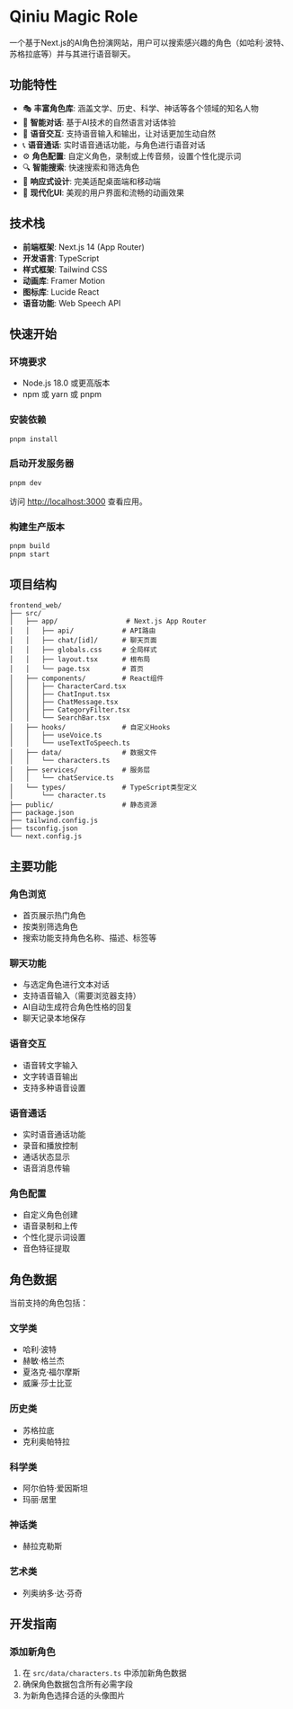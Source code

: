 # Qiniu Magic Role 
一个基于Next.js的AI角色扮演网站，用户可以搜索感兴趣的角色（如哈利·波特、苏格拉底等）并与其进行语音聊天。

## 功能特性
- 🎭 **丰富角色库**: 涵盖文学、历史、科学、神话等各个领域的知名人物
- 💬 **智能对话**: 基于AI技术的自然语言对话体验
- 🎤 **语音交互**: 支持语音输入和输出，让对话更加生动自然
- 📞 **语音通话**: 实时语音通话功能，与角色进行语音对话
- ⚙️ **角色配置**: 自定义角色，录制或上传音频，设置个性化提示词
- 🔍 **智能搜索**: 快速搜索和筛选角色
- 📱 **响应式设计**: 完美适配桌面端和移动端
- 🎨 **现代化UI**: 美观的用户界面和流畅的动画效果

## 技术栈

- **前端框架**: Next.js 14 (App Router)
- **开发语言**: TypeScript
- **样式框架**: Tailwind CSS
- **动画库**: Framer Motion
- **图标库**: Lucide React
- **语音功能**: Web Speech API

## 快速开始
### 环境要求

- Node.js 18.0 或更高版本
- npm 或 yarn 或 pnpm

### 安装依赖

```bash
pnpm install
```

### 启动开发服务器

```bash
pnpm dev
```

访问 [http://localhost:3000](http://localhost:3000) 查看应用。

### 构建生产版本

```bash
pnpm build
pnpm start
```

## 项目结构

```
frontend_web/
├── src/
│   ├── app/                 # Next.js App Router
│   │   ├── api/            # API路由
│   │   ├── chat/[id]/      # 聊天页面
│   │   ├── globals.css     # 全局样式
│   │   ├── layout.tsx      # 根布局
│   │   └── page.tsx        # 首页
│   ├── components/         # React组件
│   │   ├── CharacterCard.tsx
│   │   ├── ChatInput.tsx
│   │   ├── ChatMessage.tsx
│   │   ├── CategoryFilter.tsx
│   │   └── SearchBar.tsx
│   ├── hooks/              # 自定义Hooks
│   │   ├── useVoice.ts
│   │   └── useTextToSpeech.ts
│   ├── data/               # 数据文件
│   │   └── characters.ts
│   ├── services/           # 服务层
│   │   └── chatService.ts
│   └── types/              # TypeScript类型定义
│       └── character.ts
├── public/                 # 静态资源
├── package.json
├── tailwind.config.js
├── tsconfig.json
└── next.config.js
```

## 主要功能

### 角色浏览
- 首页展示热门角色
- 按类别筛选角色
- 搜索功能支持角色名称、描述、标签等

### 聊天功能
- 与选定角色进行文本对话
- 支持语音输入（需要浏览器支持）
- AI自动生成符合角色性格的回复
- 聊天记录本地保存

### 语音交互
- 语音转文字输入
- 文字转语音输出
- 支持多种语音设置

### 语音通话
- 实时语音通话功能
- 录音和播放控制
- 通话状态显示
- 语音消息传输

### 角色配置
- 自定义角色创建
- 语音录制和上传
- 个性化提示词设置
- 音色特征提取

## 角色数据

当前支持的角色包括：

### 文学类
- 哈利·波特
- 赫敏·格兰杰
- 夏洛克·福尔摩斯
- 威廉·莎士比亚

### 历史类
- 苏格拉底
- 克利奥帕特拉

### 科学类
- 阿尔伯特·爱因斯坦
- 玛丽·居里

### 神话类
- 赫拉克勒斯

### 艺术类
- 列奥纳多·达·芬奇

## 开发指南

### 添加新角色

1. 在 `src/data/characters.ts` 中添加新角色数据
2. 确保角色数据包含所有必需字段
3. 为新角色选择合适的头像图片